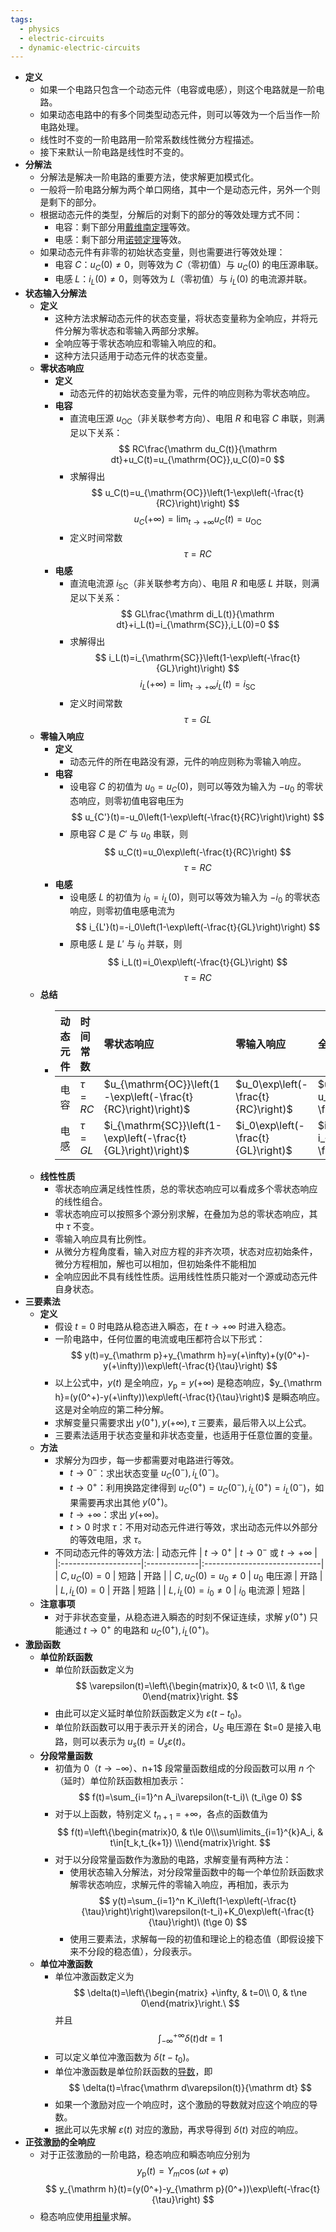 ```yaml
---
tags:
  - physics
  - electric-circuits
  - dynamic-electric-circuits
---
```

- **定义**
    - 如果一个电路只包含一个动态元件（电容或电感），则这个电路就是一阶电路。
    - 如果动态电路中的有多个同类型动态元件，则可以等效为一个后当作一阶电路处理。
    - 线性时不变的一阶电路用一阶常系数线性微分方程描述。
    - 接下来默认一阶电路是线性时不变的。
- **分解法**
    - 分解法是解决一阶电路的重要方法，使求解更加模式化。
    - 一般将一阶电路分解为两个单口网络，其中一个是动态元件，另外一个则是剩下的部分。
    - 根据动态元件的类型，分解后的对剩下的部分的等效处理方式不同：
        - 电容：剩下部分用[戴维南定理](/notes/docs/physics/electric-circuit/equivalent-electric-circuit#x67b2w)等效。
        - 电感：剩下部分用[诺顿定理](/notes/docs/physics/electric-circuit/equivalent-electric-circuit#nifovy)等效。
    - 如果动态元件有非零的初始状态变量，则也需要进行等效处理：
        - 电容 $C$：$u_C(0)\ne 0$，则等效为 $C$（零初值）与 $u_C(0)$ 的电压源串联。
        - 电感 $L$：$i_L(0)\ne 0$，则等效为 $L$（零初值）与 $i_L(0)$ 的电流源并联。
- **状态输入分解法**
    - **定义**
        - 这种方法求解动态元件的状态变量，将状态变量称为全响应，并将元件分解为零状态和零输入两部分求解。
        - 全响应等于零状态响应和零输入响应的和。
        - 这种方法只适用于动态元件的状态变量。
    - **零状态响应**
        - **定义**
            - 动态元件的初始状态变量为零，元件的响应则称为零状态响应。
        - **电容**
            - 直流电压源 $u_{\mathrm{OC}}$（非关联参考方向）、电阻 $R$ 和电容 $C$ 串联，则满足以下关系：
              $$
              RC\frac{\mathrm du_C(t)}{\mathrm dt}+u_C(t)=u_{\mathrm{OC}},u_C(0)=0
              $$
            - 求解得出
              $$
              u_C(t)=u_{\mathrm{OC}}\left(1-\exp\left(-\frac{t}{RC}\right)\right)
              $$
              $$
              u_C(+\infty)=\lim_{t\to+\infty}u_C(t)=u_{\mathrm{OC}}
              $$
            - 定义时间常数
              $$
              \tau=RC
              $$
        - **电感**
            - 直流电流源 $i_{\mathrm{SC}}$（非关联参考方向）、电阻 $R$ 和电感 $L$ 并联，则满足以下关系：
              $$
              GL\frac{\mathrm di_L(t)}{\mathrm dt}+i_L(t)=i_{\mathrm{SC}},i_L(0)=0
              $$
            - 求解得出
              $$
              i_L(t)=i_{\mathrm{SC}}\left(1-\exp\left(-\frac{t}{GL}\right)\right)
              $$
              $$
              i_L(+\infty)=\lim_{t\to+\infty}i_L(t)=i_{\mathrm{SC}}
              $$
            - 定义时间常数
              $$
              \tau=GL
              $$
    - **零输入响应**
        - **定义**
            - 动态元件的所在电路没有源，元件的响应则称为零输入响应。
        - **电容**
            - 设电容 $C$ 的初值为 $u_0=u_C(0)$，则可以等效为输入为 $-u_0$ 的零状态响应，则零初值电容电压为
              $$
              u_{C'}(t)=-u_0\left(1-\exp\left(-\frac{t}{RC}\right)\right)
              $$
            - 原电容 $C$ 是 $C'$ 与 $u_0$ 串联，则
              $$
              u_C(t)=u_0\exp\left(-\frac{t}{RC}\right)
              $$
              $$
              \tau=RC
              $$
        - **电感**
            - 设电感 $L$ 的初值为 $i_0=i_L(0)$，则可以等效为输入为 $-i_0$ 的零状态响应，则零初值电感电流为
              $$
              i_{L'}(t)=-i_0\left(1-\exp\left(-\frac{t}{GL}\right)\right)
              $$
            - 原电感 $L$ 是 $L'$ 与 $i_0$ 并联，则
              $$
              i_L(t)=i_0\exp\left(-\frac{t}{GL}\right)
              $$
              $$
              \tau=RC
              $$
    - **总结**
        - | 动态元件 | 时间常数  | 零状态响应                                                     | 零输入响应                          | 全响应                                                                |
          |:--------:|:----------|:---------------------------------------------------------------|:------------------------------------|:----------------------------------------------------------------------|
          | 电容     | $\tau=RC$ | $u_{\mathrm{OC}}\left(1-\exp\left(-\frac{t}{RC}\right)\right)$ | $u_0\exp\left(-\frac{t}{RC}\right)$ | $u_{\mathrm{OC}}+(u_0-u_{\mathrm{OC}})\exp\left(-\frac{t}{RC}\right)$ |
          | 电感     | $\tau=GL$ | $i_{\mathrm{SC}}\left(1-\exp\left(-\frac{t}{GL}\right)\right)$ | $i_0\exp\left(-\frac{t}{GL}\right)$ | $i_{\mathrm{SC}}+(i_0-i_{\mathrm{SC}})\exp\left(-\frac{t}{GL}\right)$ |
    - **线性性质**
        - 零状态响应满足线性性质，总的零状态响应可以看成多个零状态响应的线性组合。
        - 零状态响应可以按照多个源分别求解，在叠加为总的零状态响应，其中 $\tau$ 不变。
        - 零输入响应具有比例性。
        - 从微分方程角度看，输入对应方程的非齐次项，状态对应初始条件，微分方程相加，解也可以相加，但初始条件不能相加
        - 全响应因此不具有线性性质。运用线性性质只能对一个源或动态元件自身状态。
- **三要素法**
    - **定义**
        - 假设 $t=0$ 时电路从稳态进入瞬态，在 $t\to +\infty$ 时进入稳态。
        - 一阶电路中，任何位置的电流或电压都符合以下形式：
          $$
          y(t)=y_{\mathrm p}+y_{\mathrm h}=y(+\infty)+(y(0^+)-y(+\infty))\exp\left(-\frac{t}{\tau}\right)
          $$
        - 以上公式中，$y(t)$ 是全响应，$y_{\mathrm p}=y(+\infty)$ 是稳态响应，$y_{\mathrm h}=(y(0^+)-y(+\infty))\exp\left(-\frac{t}{\tau}\right)$ 是瞬态响应。这是对全响应的第二种分解。
        - 求解变量只需要求出 $y(0^+),y(+\infty),\tau$ 三要素，最后带入以上公式。
        - 三要素法适用于状态变量和非状态变量，也适用于任意位置的变量。
    - **方法**
        - 求解分为四步，每一步都需要对电路进行等效。
            - $t\to 0^-$：求出状态变量 $u_C(0^-),i_L(0^-)$。
            - $t\to 0^+$：利用换路定律得到 $u_C(0^+)=u_C(0^-),i_L(0^+)=i_L(0^-)$，如果需要再求出其他 $y(0^+)$。
            - $t\to +\infty$：求出 $y(+\infty)$。
            - $t>0$ 时求 $\tau$：不用对动态元件进行等效，求出动态元件以外部分的等效电阻，求 $\tau$。
        - 不同动态元件的等效方法:
          | 动态元件            | $t\to 0^+$   | $t\to 0^-$ 或 $t\to +\infty$ |
          |:--------------------|:-------------|:-----------------------------|
          | $C,u_C(0)=0$        | 短路         | 开路                         |
          | $C,u_C(0)=u_0\ne 0$ | $u_0$ 电压源 | 开路                         |
          | $L,i_L(0)=0$        | 开路         | 短路                         |
          | $L,i_L(0)=i_0\ne 0$ | $i_0$ 电流源 | 短路                         |
    - **注意事项**
        - 对于非状态变量，从稳态进入瞬态的时刻不保证连续，求解 $y(0^+)$ 只能通过 $t\to 0^+$ 的电路和 $u_C(0^+),i_L(0^+)$。
- **激励函数**
    - **单位阶跃函数**
        - 单位阶跃函数定义为
          $$
          \varepsilon(t)=\left\{\begin{matrix}0, & t<0 \\1, & t\ge 0\end{matrix}\right.
          $$
        - 由此可以定义延时单位阶跃函数定义为 $\varepsilon(t-t_0)$。
        - 单位阶跃函数可以用于表示开关的闭合，$U_S$ 电压源在 $t=0 是接入电路，则可以表示为 $u_s(t)=U_s\varepsilon(t)$。
    - **分段常量函数**
        - 初值为 $0$（$t\to -\infty）、$n+1$ 段常量函数组成的分段函数可以用 $n$ 个（延时）单位阶跃函数相加表示：
          $$
          f(t)=\sum_{i=1}^n A_i\varepsilon(t-t_i)\ (t_i\ge 0)
          $$
        - 对于以上函数，特别定义 $t_{n+1}=+\infty$，各点的函数值为
          $$
          f(t)=\left\{\begin{matrix}0, & t\le 0\\\sum\limits_{i=1}^{k}A_i, & t\in[t_k,t_{k+1}) \\\end{matrix}\right.
          $$
        - 对于以分段常量函数作为激励的电路，求解变量有两种方法：
            - 使用状态输入分解法，对分段常量函数中的每一个单位阶跃函数求解零状态响应，求解元件的零输入响应，再相加，表示为
              $$
              y(t)=\sum_{i=1}^n K_i\left(1-\exp\left(-\frac{t}{\tau}\right)\right)\varepsilon(t-t_i)+K_0\exp\left(-\frac{t}{\tau}\right)\ (t\ge 0)
              $$
            - 使用三要素法，求解每一段的初值和理论上的稳态值（即假设接下来不分段的稳态值），分段表示。
    - **单位冲激函数**
        - 单位冲激函数定义为
          $$
          \delta(t)=\left\{\begin{matrix} +\infty, & t=0\\ 0, & t\ne 0\end{matrix}\right.\
          $$
          并且
          $$
          \int_{-\infty}^{+\infty}\delta(t)\mathrm dt=1
          $$
        - 可以定义单位冲激函数为 $\delta(t-t_0)$。
        - 单位冲激函数是单位阶跃函数的[导数](/notes/docs/mathematics/calculus/derivative)，即
          $$
          \delta(t)=\frac{\mathrm d\varepsilon(t)}{\mathrm dt}
          $$
        - 如果一个激励对应一个响应时，这个激励的导数就对应这个响应的导数。
        - 据此可以先求解 $\varepsilon(t)$ 对应的激励，再求导得到 $\delta(t)$ 对应的响应。
- **正弦激励的全响应**
    - 对于正弦激励的一阶电路，稳态响应和瞬态响应分别为
      $$
      y_{\mathrm p}(t)=Y_m\cos(\omega t+\varphi)
      $$
      $$
      y_{\mathrm h}(t)=(y(0^+)-y_{\mathrm p}(0^+))\exp\left(-\frac{t}{\tau}\right)
      $$
    - 稳态响应使用[相量](/notes/docs/physics/electric-circuit/phasor)求解。
